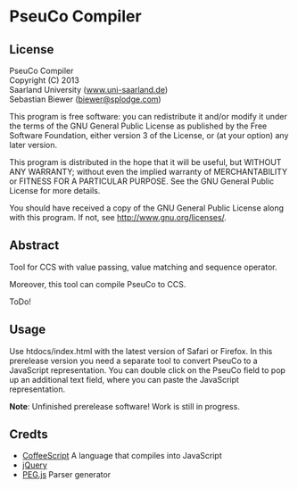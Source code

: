 PseuCo Compiler
===============

License
-------
PseuCo Compiler  
Copyright (C) 2013  
Saarland University (www.uni-saarland.de)  
Sebastian Biewer (biewer@splodge.com)

This program is free software: you can redistribute it and/or modify
it under the terms of the GNU General Public License as published by
the Free Software Foundation, either version 3 of the License, or
(at your option) any later version.

This program is distributed in the hope that it will be useful,
but WITHOUT ANY WARRANTY; without even the implied warranty of
MERCHANTABILITY or FITNESS FOR A PARTICULAR PURPOSE.  See the
GNU General Public License for more details.

You should have received a copy of the GNU General Public License
along with this program.  If not, see <http://www.gnu.org/licenses/>.


Abstract
--------
Tool for CCS with value passing, value matching and sequence operator.

Moreover, this tool can compile PseuCo to CCS.

ToDo!


Usage
-----
Use htdocs/index.html with the latest version of Safari or Firefox. In this prerelease version you need a separate tool to convert PseuCo to a JavaScript representation. You can double click on the PseuCo field to pop up an additional text field, where you can paste the JavaScript representation.


**Note**: Unfinished prerelease software! Work is still in progress.


Credts
------
 * [CoffeeScript](http://coffeescript.org) A language that compiles into JavaScript
 * [jQuery](http://jquery.com/)
 * [PEG.js](https://github.com/dmajda/pegjs) Parser generator

